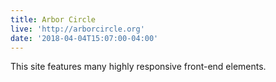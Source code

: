 ```yaml
---
title: Arbor Circle
live: 'http://arborcircle.org'
date: '2018-04-04T15:07:00-04:00'
---
```

This site features many highly responsive front-end elements.
